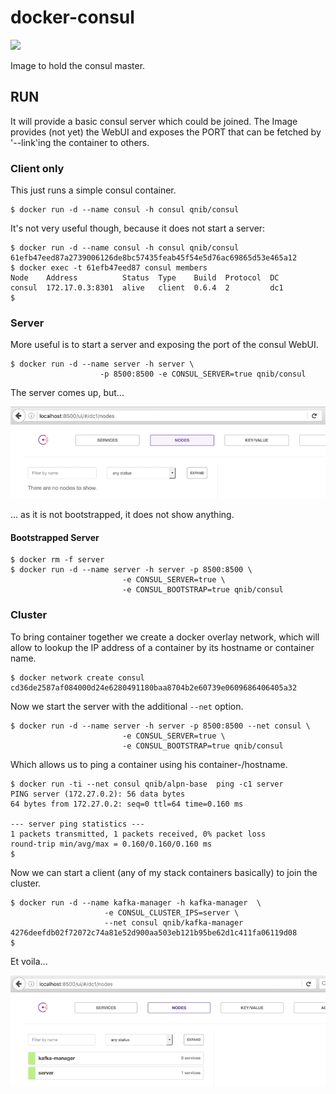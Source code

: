 # docker-consul
[![](https://badge.imagelayers.io/qnib/consul:latest.svg)](https://imagelayers.io/?images=qnib/consul:latest 'Details')

Image to hold the consul master.

## RUN

It will provide a basic consul server which could be joined.
The Image provides (not yet) the WebUI and exposes the PORT that can be fetched by '--link'ing the container to others.

### Client only

This just runs a simple consul container.
```
$ docker run -d --name consul -h consul qnib/consul
```
It's not very useful though, because it does not start a server:

```
$ docker run -d --name consul -h consul qnib/consul
61efb47eed87a2739006126de8bc57435feab45f54e5d76ac69865d53e465a12
$ docker exec -t 61efb47eed87 consul members
Node    Address          Status  Type    Build  Protocol  DC
consul  172.17.0.3:8301  alive   client  0.6.4  2         dc1
$
```
### Server

More useful is to start a server and exposing the port of the consul WebUI. 

```
$ docker run -d --name server -h server \
                    -p 8500:8500 -e CONSUL_SERVER=true qnib/consul
```
The server comes up, but...

![](/pics/server_only.png)

... as it is not bootstrapped, it does not show anything.

#### Bootstrapped Server

```
$ docker rm -f server
$ docker run -d --name server -h server -p 8500:8500 \
                         -e CONSUL_SERVER=true \
                         -e CONSUL_BOOTSTRAP=true qnib/consul
```

### Cluster

To bring container together we create a docker overlay network, which will allow to lookup the IP address of a container by its hostname or container name.

```
$ docker network create consul
cd36de2587af084000d24e6280491180baa8704b2e60739e0609686406405a32
```

Now we start the server with the additional `--net` option.

```
$ docker run -d --name server -h server -p 8500:8500 --net consul \
                         -e CONSUL_SERVER=true \
                         -e CONSUL_BOOTSTRAP=true qnib/consul
```

Which allows us to ping a container using his container-/hostname.

```
$ docker run -ti --net consul qnib/alpn-base  ping -c1 server
PING server (172.27.0.2): 56 data bytes
64 bytes from 172.27.0.2: seq=0 ttl=64 time=0.160 ms

--- server ping statistics ---
1 packets transmitted, 1 packets received, 0% packet loss
round-trip min/avg/max = 0.160/0.160/0.160 ms
$
```

Now we can start a client (any of my stack containers basically) to join the cluster.

```
$ docker run -d --name kafka-manager -h kafka-manager  \
                     -e CONSUL_CLUSTER_IPS=server \
                     --net consul qnib/kafka-manager
4276deefdb02f72072c74a81e52d900aa503eb121b95be62d1c411fa06119d08
$
```

Et voila... 

![](/pics/cluster.png)
